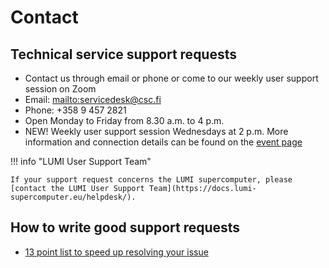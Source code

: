# Contact

## Technical service support requests

* Contact us through email or phone or come to our weekly user support session on Zoom
* Email: <mailto:servicedesk@csc.fi>
* Phone: +358 9 457 2821
* Open Monday to Friday from 8.30 a.m. to 4 p.m.
* NEW! Weekly user support session Wednesdays at 2 p.m. More information and connection details can be found on the [event page](https://ssl.eventilla.com/event/PP4WB)

!!! info "LUMI User Support Team"

    If your support request concerns the LUMI supercomputer, please [contact the LUMI User Support Team](https://docs.lumi-supercomputer.eu/helpdesk/).

## How to write good support requests
* [13 point list to speed up resolving your issue](./support-howto.md)

